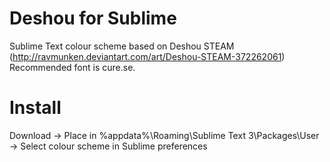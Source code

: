 # Deshou for Sublime
Sublime Text colour scheme based on Deshou STEAM (http://ravmunken.deviantart.com/art/Deshou-STEAM-372262061)
Recommended font is cure.se.

# Install
Download -> Place in %appdata%\Roaming\Sublime Text 3\Packages\User -> Select colour scheme in Sublime preferences
